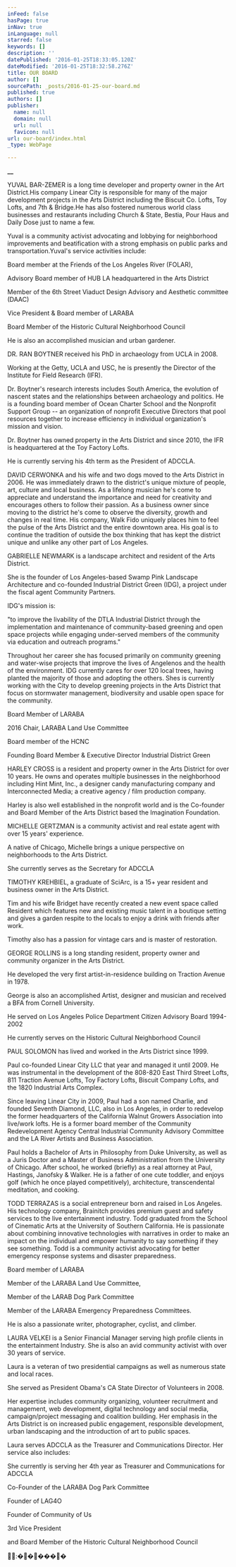 ```yaml
---
inFeed: false
hasPage: true
inNav: true
inLanguage: null
starred: false
keywords: []
description: ''
datePublished: '2016-01-25T18:33:05.120Z'
dateModified: '2016-01-25T18:32:58.276Z'
title: OUR BOARD
author: []
sourcePath: _posts/2016-01-25-our-board.md
published: true
authors: []
publisher:
  name: null
  domain: null
  url: null
  favicon: null
url: our-board/index.html
_type: WebPage

---
```

**__**

YUVAL BAR-ZEMER is a long time developer and property owner in
the Art District.His company Linear City is responsible for many of the major
development projects in the Arts District including the Biscuit Co. Lofts, Toy
Lofts, and 7th & Bridge.He has also fostered numerous world class
businesses and restaurants including Church & State, Bestia, Pour Haus and
Daily Dose just to name a few.

Yuval is a community activist advocating and lobbying for
neighborhood improvements and beatification with a strong emphasis on public
parks and transportation.Yuval's service activities include:

Board member at the Friends of the Los Angeles River (FOLAR),

Advisory Board member of HUB LA headquartered in the Arts
District

Member of the 6th Street Viaduct Design Advisory and Aesthetic
committee (DAAC)

Vice President & Board member of LARABA

Board Member of the Historic Cultural Neighborhood Council

He is also an accomplished musician and urban gardener.

DR. RAN BOYTNER received his PhD in archaeology from UCLA in
2008\.

Working at the Getty, UCLA and
USC, he is presently the Director of the Institute for Field Research
(IFR).

Dr. Boytner's research interests
includes South America, the evolution of nascent states and the relationships
between archaeology and politics. He is a founding board member of Ocean
Charter School and the Nonprofit Support Group -- an organization of nonprofit
Executive Directors that pool resources together to increase efficiency in
individual organization's mission and vision. 

Dr. Boytner has owned property in the Arts District and since
2010, the IFR is headquartered at the Toy Factory Lofts.

He is currently serving his 4th term as the
President of ADCCLA.

DAVID CERWONKA and his wife and two dogs moved to the Arts
District in 2006\. He was immediately drawn to the district's unique mixture of
people, art, culture and local business. As a lifelong musician he's come to
appreciate and understand the importance and need for creativity and encourages
others to follow their passion. As a business owner since moving to the
district he's come to observe the diversity, growth and changes in real time.
His company, Walk Fido uniquely places him to feel the pulse of the Arts
District and the entire downtown area. His goal is to continue the tradition of
outside the box thinking that has kept the district unique and unlike any other
part of Los Angeles.

GABRIELLE NEWMARK is a landscape architect and resident of the
Arts District.

She is the founder of Los
Angeles-based Swamp Pink Landscape Architecture and co-founded Industrial
District Green (IDG), a project under the fiscal agent Community Partners.

IDG's mission is:

"to improve the livability of the DTLA Industrial District
through the implementation and maintenance of community-based greening and open
space projects while engaging under-served members of the community via
education and outreach programs."

Throughout her career she has focused primarily on community
greening and water-wise projects that improve the lives of Angelenos and the
health of the environment. IDG currently cares for over 120 local trees, having
planted the majority of those and adopting the others. Shes is currently
working with the City to develop greening projects in the Arts District that
focus on stormwater management, biodiversity and usable open space for the
community.

Board Member of LARABA

2016 Chair, LARABA Land Use Committee 

Board member of the HCNC

Founding Board Member & Executive Director Industrial
District Green

HARLEY CROSS is a resident and property owner in the Arts
District for over 10 years. He owns and operates multiple businesses in the
neighborhood including Hint Mint, Inc., a designer candy manufacturing company
and Interconnected Media; a creative agency / film production company.

Harley is also well established in the nonprofit world and is
the Co-founder and Board Member of the Arts District based the Imagination
Foundation.

MICHELLE GERTZMAN is a community activist and real estate agent
with over 15 years' experience.

A native
of Chicago, Michelle brings a unique perspective on neighborhoods to the Arts
District.

She currently serves as the
Secretary for ADCCLA

TIMOTHY KREHBIEL, a graduate of SciArc, is a 15+ year resident
and business owner in the Arts District.

Tim and his wife Bridget have recently created a new event space called
Resident which features new and existing music talent in a boutique setting and
gives a garden respite to the locals to enjoy a drink with friends after
work.

Timothy also has a passion for vintage cars and is master of
restoration.

GEORGE ROLLINS is a long standing resident, property owner and
community organizer in the Arts District.

He developed the very first artist-in-residence building on Traction
Avenue in 1978\.

George is also an accomplished Artist, designer and musician and
received a BFA from Cornell University.

He served on Los Angeles Police Department Citizen Advisory
Board 1994- 2002

He currently serves on the Historic Cultural Neighborhood
Council 

PAUL SOLOMON has lived and worked in the Arts District since
1999\.

Paul co-founded Linear City LLC
that year and managed it until 2009\. He was instrumental in the development of
the 808-820 East Third Street Lofts, 811 Traction Avenue Lofts, Toy Factory
Lofts, Biscuit Company Lofts, and the 1820 Industrial Arts Complex.

Since leaving Linear City in 2009, Paul had a
son named Charlie, and founded Seventh Diamond, LLC, also in Los Angeles, in
order to redevelop the former headquarters of the California Walnut Growers
Association into live/work lofts. He is a former board member of the Community
Redevelopment Agency Central Industrial Community Advisory Committee and the LA
River Artists and Business Association.

Paul holds a Bachelor of Arts in Philosophy from Duke
University, as well as a Juris Doctor and a Master of Business Administration
from the University of Chicago. After school, he worked (briefly) as a real
attorney at Paul, Hastings, Janofsky & Walker. He is a father of one cute
toddler, and enjoys golf (which he once played competitively), architecture,
transcendental meditation, and cooking.

TODD TERRAZAS is a social entrepreneur born and raised in Los
Angeles. His technology company, Brainitch provides premium guest and safety
services to the live entertainment industry. Todd graduated from the School of
Cinematic Arts at the University of Southern California. He is passionate about
combining innovative technologies with narratives in order to make an impact on
the individual and empower humanity to say something if they see something.
Todd is a community activist advocating for better emergency response systems
and disaster preparedness. 

Board member of LARABA 

Member of the LARABA Land Use Committee,

Member of the LARAB Dog Park Committee

Member of the LARABA Emergency Preparedness Committees. 

He is also a passionate writer, photographer, cyclist, and
climber.

LAURA VELKEI is a Senior Financial Manager serving high profile
clients in the entertainment Industry. She is also an avid community activist with
over 30 years of service.

Laura is a veteran of two presidential campaigns as well as
numerous state and local races.

She
served as President Obama's CA State Director of Volunteers in 2008\.

Her expertise includes community organizing,
volunteer recruitment and management, web development, digital technology and
social media, campaign/project messaging and coalition building. Her emphasis
in the Arts District is on increased public engagement, responsible
development, urban landscaping and the introduction of art to public
spaces.

Laura serves ADCCLA as the
Treasurer and Communications Director. Her service also includes:

She currently is serving her 4th year as Treasurer and
Communications for ADCCLA

Co-Founder of the LARABA Dog Park Committee

Founder of LAG4O

Founder of Community of Us

3rd Vice President

and
Board Member of the Historic Cultural Neighborhood Council

:������